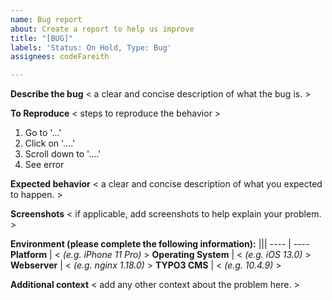 ```yaml
---
name: Bug report
about: Create a report to help us improve
title: "[BUG]"
labels: 'Status: On Hold, Type: Bug'
assignees: codeFareith

---
```


**Describe the bug**
< a clear and concise description of what the bug is. >

**To Reproduce**
< steps to reproduce the behavior >
1. Go to '...'
2. Click on '....'
3. Scroll down to '....'
4. See error

**Expected behavior**
< a clear and concise description of what you expected to happen. >

**Screenshots**
< if applicable, add screenshots to help explain your problem. >

**Environment (please complete the following information):**
|||
 ---- | ----
**Platform** | < _(e.g. iPhone 11 Pro)_ >
**Operating System** | < _(e.g. iOS 13.0)_ >
**Webserver** | < _(e.g. nginx 1.18.0)_ >
**TYPO3 CMS** | < _(e.g. 10.4.9)_ > 

**Additional context**
< add any other context about the problem here. >
